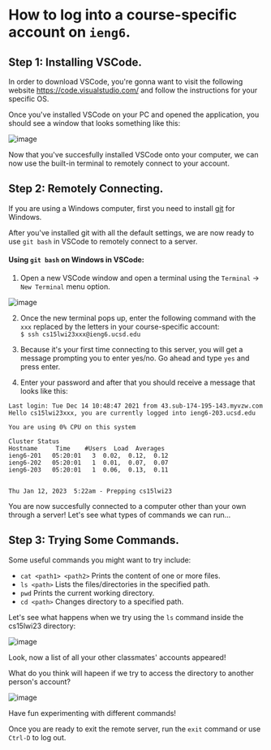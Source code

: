 # How to log into a course-specific account on `ieng6`.

## Step 1: Installing VSCode.

In order to download VSCode, you're gonna want to visit the following website <https://code.visualstudio.com/> and follow the instructions for your specific OS.

Once you've installed VSCode on your PC and opened the application, you should see a window that looks something like this:

![image](https://user-images.githubusercontent.com/122497486/212068353-9fad66e5-70cd-4eb7-a07b-47c7faab8f31.png)

Now that you've succesfully installed VSCode onto your computer, we can now use the built-in terminal to remotely connect to your account.

## Step 2: Remotely Connecting.

If you are using a Windows computer, first you need to install [git](https://gitforwindows.org/) for Windows.

After you've installed git with all the default settings, we are now ready to use `git bash` in VSCode to remotely connect to a server.

#### Using `git bash` on Windows in VSCode:

1. Open a new VSCode window and open a terminal using the `Terminal` -> `New Terminal` menu option.

![image](https://user-images.githubusercontent.com/122497486/212080071-b04d6522-637d-4f29-a453-a68a2d0cefbc.png)


2. Once the new terminal pops up, enter the following command with the `xxx` replaced by the letters in your course-specific account:\
`$ ssh cs15lwi23xxx@ieng6.ucsd.edu`

3. Because it's your first time connecting to this server, you will get a message prompting you to enter yes/no. Go ahead and type `yes` and press enter.

4. Enter your password and after that you should receive a message that looks like this:

```
Last login: Tue Dec 14 10:48:47 2021 from 43.sub-174-195-143.myvzw.com
Hello cs15lwi23xxx, you are currently logged into ieng6-203.ucsd.edu

You are using 0% CPU on this system

Cluster Status 
Hostname     Time    #Users  Load  Averages  
ieng6-201   05:20:01   3  0.02,  0.12,  0.12
ieng6-202   05:20:01   1  0.01,  0.07,  0.07
ieng6-203   05:20:01   1  0.06,  0.13,  0.11

 
Thu Jan 12, 2023  5:22am - Prepping cs15lwi23
```

You are now succesfully connected to a computer other than your own through a server! Let's see what types of commands we can run...

## Step 3: Trying Some Commands.

Some useful commands you might want to try include:
* `cat <path1> <path2>` Prints the content of one or more files.
* `ls <path>` Lists the files/directories in the specified path.
* `pwd` Prints the current working directory.
* `cd <path>` Changes directory to a specified path.

Let's see what happens when we try using the `ls` command inside the cs15lwi23 directory:

![image](https://user-images.githubusercontent.com/122497486/212083338-2c5fd4b8-5a82-485d-a462-b959a0580189.png)

Look, now a list of all your other classmates' accounts appeared! 

What do you think will hapeen if we try to access the directory to another person's account?

![image](https://user-images.githubusercontent.com/122497486/212084402-f4a98657-5c47-4b80-b968-cd745740eccc.png)

Have fun experimenting with different commands! 

Once you are ready to exit the remote server, run the `exit` command or use `Ctrl-D` to log out.
